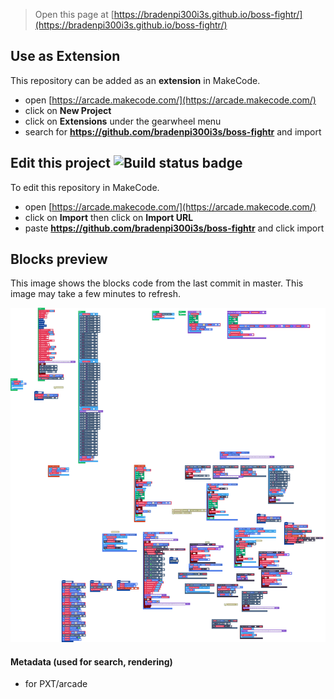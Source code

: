  


> Open this page at [https://bradenpi300i3s.github.io/boss-fightr/](https://bradenpi300i3s.github.io/boss-fightr/)

## Use as Extension

This repository can be added as an **extension** in MakeCode.

* open [https://arcade.makecode.com/](https://arcade.makecode.com/)
* click on **New Project**
* click on **Extensions** under the gearwheel menu
* search for **https://github.com/bradenpi300i3s/boss-fightr** and import

## Edit this project ![Build status badge](https://github.com/bradenpi300i3s/boss-fightr/workflows/MakeCode/badge.svg)

To edit this repository in MakeCode.

* open [https://arcade.makecode.com/](https://arcade.makecode.com/)
* click on **Import** then click on **Import URL**
* paste **https://github.com/bradenpi300i3s/boss-fightr** and click import

## Blocks preview

This image shows the blocks code from the last commit in master.
This image may take a few minutes to refresh.

![A rendered view of the blocks](https://github.com/bradenpi300i3s/boss-fightr/raw/master/.github/makecode/blocks.png)

#### Metadata (used for search, rendering)

* for PXT/arcade
<script src="https://makecode.com/gh-pages-embed.js"></script><script>makeCodeRender("{{ site.makecode.home_url }}", "{{ site.github.owner_name }}/{{ site.github.repository_name }}");</script>
